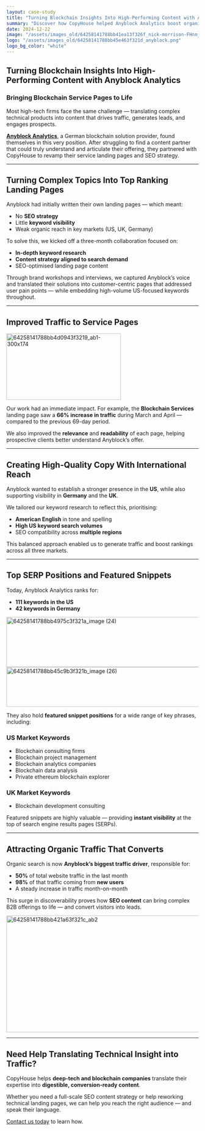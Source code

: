 ```yaml
---
layout: case-study
title: "Turning Blockchain Insights Into High-Performing Content with Anyblock Analytics"
summary: "Discover how CopyHouse helped Anyblock Analytics boost organic traffic and SEO rankings by turning complex blockchain services into accessible, high-ranking landing pages."
date: 2024-12-22
image: "/assets/images_old/64258141788bb41ea13f326f_nick-morrison-FHnnjk1Yj7Y-unsplash-1536x1152.jpeg"
logo: "/assets/images_old/64258141788bb45e463f321d_anyblock.png"
logo_bg_color: "white"
---
```


## Turning Blockchain Insights Into High-Performing Content with Anyblock Analytics

### Bringing Blockchain Service Pages to Life

Most high-tech firms face the same challenge — translating complex technical products into content that drives traffic, generates leads, and engages prospects.

[**Anyblock Analytics**](https://www.anyblockanalytics.com), a German blockchain solution provider, found themselves in this very position. After struggling to find a content partner that could truly understand and articulate their offering, they partnered with CopyHouse to revamp their service landing pages and SEO strategy.

---

## Turning Complex Topics Into Top Ranking Landing Pages

Anyblock had initially written their own landing pages — which meant:

- No **SEO strategy**
- Little **keyword visibility**
- Weak organic reach in key markets (US, UK, Germany)

To solve this, we kicked off a three-month collaboration focused on:

- **In-depth keyword research**
- **Content strategy aligned to search demand**
- SEO-optimised landing page content

Through brand workshops and interviews, we captured Anyblock’s voice and translated their solutions into customer-centric pages that addressed user pain points — while embedding high-volume US-focused keywords throughout.

---

## Improved Traffic to Service Pages

<img width="300" height="174" alt="64258141788bb4d0943f3219_ab1-300x174" src="https://github.com/user-attachments/assets/f314a97a-1cee-426b-9a18-aba9b35e7311" />


Our work had an immediate impact. For example, the **Blockchain Services** landing page saw a **66% increase in traffic** during March and April — compared to the previous 69-day period.

We also improved the **relevance** and **readability** of each page, helping prospective clients better understand Anyblock’s offer.

---

## Creating High-Quality Copy With International Reach

Anyblock wanted to establish a stronger presence in the **US**, while also supporting visibility in **Germany** and the **UK**.

We tailored our keyword research to reflect this, prioritising:

- **American English** in tone and spelling
- **High US keyword search volumes**
- SEO compatibility across **multiple regions**

This balanced approach enabled us to generate traffic and boost rankings across all three markets.

---

## Top SERP Positions and Featured Snippets

Today, Anyblock Analytics ranks for:

- **111 keywords in the US**
- **42 keywords in Germany**

<img width="630" height="131" alt="64258141788bb4975c3f321a_image (24)" src="https://github.com/user-attachments/assets/99787058-0402-4ec1-bd77-5f2bdd112664" />

<img width="634" height="104" alt="64258141788bb45c9b3f321b_image (26)" src="https://github.com/user-attachments/assets/5ff1a5eb-ff36-42b8-9452-9443c3fa547b" />


They also hold **featured snippet positions** for a wide range of key phrases, including:

### US Market Keywords
- Blockchain consulting firms  
- Blockchain project management  
- Blockchain analytics companies  
- Blockchain data analysis  
- Private ethereum blockchain explorer  

### UK Market Keywords
- Blockchain development consulting  

Featured snippets are highly valuable — providing **instant visibility** at the top of search engine results pages (SERPs).

---

## Attracting Organic Traffic That Converts

Organic search is now **Anyblock’s biggest traffic driver**, responsible for:

- **50%** of total website traffic in the last month  
- **98%** of that traffic coming from **new users**  
- A steady increase in traffic month-on-month  

This surge in discoverability proves how **SEO content** can bring complex B2B offerings to life — and convert visitors into leads.

<img width="605" height="306" alt="64258141788bb421a63f321c_ab2" src="https://github.com/user-attachments/assets/de756735-f6a4-4b30-9ce9-26e68e3bb62c" />


---

## Need Help Translating Technical Insight into Traffic?

CopyHouse helps **deep-tech and blockchain companies** translate their expertise into **digestible, conversion-ready content**.

Whether you need a full-scale SEO content strategy or help reworking technical landing pages, we can help you reach the right audience — and speak their language.

[Contact us today](https://www.copyhouse.io/contact) to learn how.
